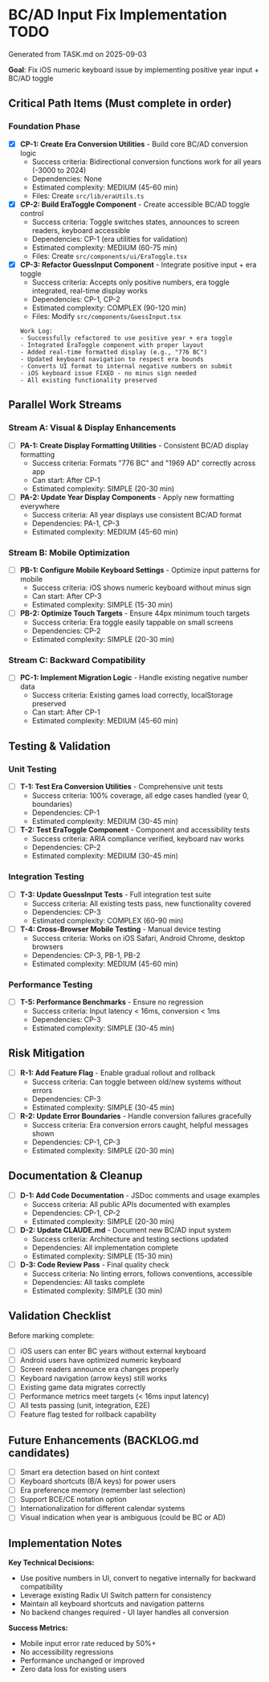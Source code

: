# BC/AD Input Fix Implementation TODO

Generated from TASK.md on 2025-09-03

**Goal**: Fix iOS numeric keyboard issue by implementing positive year input + BC/AD toggle

## Critical Path Items (Must complete in order)

### Foundation Phase

- [x] **CP-1: Create Era Conversion Utilities** - Build core BC/AD conversion logic
  - Success criteria: Bidirectional conversion functions work for all years (-3000 to 2024)
  - Dependencies: None
  - Estimated complexity: MEDIUM (45-60 min)
  - Files: Create `src/lib/eraUtils.ts`
- [x] **CP-2: Build EraToggle Component** - Create accessible BC/AD toggle control
  - Success criteria: Toggle switches states, announces to screen readers, keyboard accessible
  - Dependencies: CP-1 (era utilities for validation)
  - Estimated complexity: MEDIUM (60-75 min)
  - Files: Create `src/components/ui/EraToggle.tsx`
- [x] **CP-3: Refactor GuessInput Component** - Integrate positive input + era toggle
  - Success criteria: Accepts only positive numbers, era toggle integrated, real-time display works
  - Dependencies: CP-1, CP-2
  - Estimated complexity: COMPLEX (90-120 min)
  - Files: Modify `src/components/GuessInput.tsx`
  ```
  Work Log:
  - Successfully refactored to use positive year + era toggle
  - Integrated EraToggle component with proper layout
  - Added real-time formatted display (e.g., "776 BC")
  - Updated keyboard navigation to respect era bounds
  - Converts UI format to internal negative numbers on submit
  - iOS keyboard issue FIXED - no minus sign needed
  - All existing functionality preserved
  ```

## Parallel Work Streams

### Stream A: Visual & Display Enhancements

- [ ] **PA-1: Create Display Formatting Utilities** - Consistent BC/AD display formatting
  - Success criteria: Formats "776 BC" and "1969 AD" correctly across app
  - Can start: After CP-1
  - Estimated complexity: SIMPLE (20-30 min)
- [ ] **PA-2: Update Year Display Components** - Apply new formatting everywhere
  - Success criteria: All year displays use consistent BC/AD format
  - Dependencies: PA-1, CP-3
  - Estimated complexity: MEDIUM (45-60 min)

### Stream B: Mobile Optimization

- [ ] **PB-1: Configure Mobile Keyboard Settings** - Optimize input patterns for mobile
  - Success criteria: iOS shows numeric keyboard without minus sign
  - Can start: After CP-3
  - Estimated complexity: SIMPLE (15-30 min)
- [ ] **PB-2: Optimize Touch Targets** - Ensure 44px minimum touch targets
  - Success criteria: Era toggle easily tappable on small screens
  - Dependencies: CP-2
  - Estimated complexity: SIMPLE (20-30 min)

### Stream C: Backward Compatibility

- [ ] **PC-1: Implement Migration Logic** - Handle existing negative number data
  - Success criteria: Existing games load correctly, localStorage preserved
  - Can start: After CP-1
  - Estimated complexity: MEDIUM (45-60 min)

## Testing & Validation

### Unit Testing

- [ ] **T-1: Test Era Conversion Utilities** - Comprehensive unit tests
  - Success criteria: 100% coverage, all edge cases handled (year 0, boundaries)
  - Dependencies: CP-1
  - Estimated complexity: MEDIUM (30-45 min)
- [ ] **T-2: Test EraToggle Component** - Component and accessibility tests
  - Success criteria: ARIA compliance verified, keyboard nav works
  - Dependencies: CP-2
  - Estimated complexity: MEDIUM (30-45 min)

### Integration Testing

- [ ] **T-3: Update GuessInput Tests** - Full integration test suite
  - Success criteria: All existing tests pass, new functionality covered
  - Dependencies: CP-3
  - Estimated complexity: COMPLEX (60-90 min)
- [ ] **T-4: Cross-Browser Mobile Testing** - Manual device testing
  - Success criteria: Works on iOS Safari, Android Chrome, desktop browsers
  - Dependencies: CP-3, PB-1, PB-2
  - Estimated complexity: MEDIUM (45-60 min)

### Performance Testing

- [ ] **T-5: Performance Benchmarks** - Ensure no regression
  - Success criteria: Input latency < 16ms, conversion < 1ms
  - Dependencies: CP-3
  - Estimated complexity: SIMPLE (30-45 min)

## Risk Mitigation

- [ ] **R-1: Add Feature Flag** - Enable gradual rollout and rollback
  - Success criteria: Can toggle between old/new systems without errors
  - Dependencies: CP-3
  - Estimated complexity: SIMPLE (30-45 min)
- [ ] **R-2: Update Error Boundaries** - Handle conversion failures gracefully
  - Success criteria: Era conversion errors caught, helpful messages shown
  - Dependencies: CP-1, CP-3
  - Estimated complexity: SIMPLE (20-30 min)

## Documentation & Cleanup

- [ ] **D-1: Add Code Documentation** - JSDoc comments and usage examples
  - Success criteria: All public APIs documented with examples
  - Dependencies: CP-1, CP-2
  - Estimated complexity: SIMPLE (20-30 min)
- [ ] **D-2: Update CLAUDE.md** - Document new BC/AD input system
  - Success criteria: Architecture and testing sections updated
  - Dependencies: All implementation complete
  - Estimated complexity: SIMPLE (15-30 min)
- [ ] **D-3: Code Review Pass** - Final quality check
  - Success criteria: No linting errors, follows conventions, accessible
  - Dependencies: All tasks complete
  - Estimated complexity: SIMPLE (30 min)

## Validation Checklist

Before marking complete:

- [ ] iOS users can enter BC years without external keyboard
- [ ] Android users have optimized numeric keyboard
- [ ] Screen readers announce era changes properly
- [ ] Keyboard navigation (arrow keys) still works
- [ ] Existing game data migrates correctly
- [ ] Performance metrics meet targets (< 16ms input latency)
- [ ] All tests passing (unit, integration, E2E)
- [ ] Feature flag tested for rollback capability

## Future Enhancements (BACKLOG.md candidates)

- [ ] Smart era detection based on hint context
- [ ] Keyboard shortcuts (B/A keys) for power users
- [ ] Era preference memory (remember last selection)
- [ ] Support BCE/CE notation option
- [ ] Internationalization for different calendar systems
- [ ] Visual indication when year is ambiguous (could be BC or AD)

## Implementation Notes

**Key Technical Decisions:**

- Use positive numbers in UI, convert to negative internally for backward compatibility
- Leverage existing Radix UI Switch pattern for consistency
- Maintain all keyboard shortcuts and navigation patterns
- No backend changes required - UI layer handles all conversion

**Success Metrics:**

- Mobile input error rate reduced by 50%+
- No accessibility regressions
- Performance unchanged or improved
- Zero data loss for existing users
